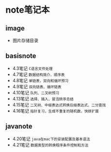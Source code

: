 # note笔记本
## image 
- 图片存储目录

## basisnote 
- 4.3笔记 `C语言文件处理`
- 4.7笔记 `数据结构简介、顺序表`
- 4.8笔记 `单链表，双向和循环预习`
- 4.9笔记 `双向链表、循环链表`
- 4.10笔记 `队列、二叉树预习`
- 4.13笔记 `选择、插入、冒泡排序总结`
- 4.15笔记 `二叉树、中缀表达式转换后缀表达式、二分查找`
- 4.16笔记 `指针复习，生成不重复的随机数，快排扩展`

## javanote
- 4.20笔记 `java在mac下的安装配置及基本语法`
- 4.21笔记 `数据类型的转换程序条件控制和方法`